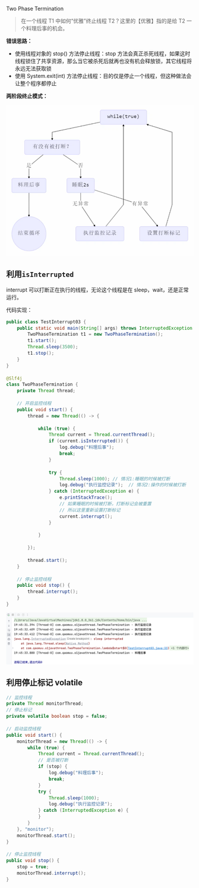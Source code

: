 Two Phase Termination

> 在一个线程 T1 中如何“优雅”终止线程 T2？这里的【优雅】指的是给 T2 一个料理后事的机会。

**错误思路：**
- 使用线程对象的 stop() 方法停止线程：stop 方法会真正杀死线程，如果这时线程锁住了共享资源，那么当它被杀死后就再也没有机会释放锁，其它线程将永远无法获取锁
- 使用 System.exit(int) 方法停止线程：目的仅是停止一个线程，但这种做法会让整个程序都停止

**两阶段终止模式：**

![](assets/终止模式：两阶段终止模式/file-20250501214328074.png)


## 利用`isInterrupted`

interrupt 可以打断正在执行的线程，无论这个线程是在 sleep，wait，还是正常运行。

代码实现：

```java
public class TestInterrupt03 {
    public static void main(String[] args) throws InterruptedException {
        TwoPhaseTermination t1 = new TwoPhaseTermination();
        t1.start();
        Thread.sleep(3500);
        t1.stop();
    }
}

@Slf4j
class TwoPhaseTermination {
    private Thread thread;

    // 开启监控线程
    public void start() {
        thread = new Thread(() -> {

            while (true) {
                Thread current = Thread.currentThread();
                if (current.isInterrupted()) {
                    log.debug("料理后事");
                    break;
                }
                
                try {
                    Thread.sleep(1000); // 情况1:睡眠的时候被打断
                    log.debug("执行监控记录");  // 情况2:操作的时候被打断
                } catch (InterruptedException e) {
                    e.printStackTrace();
                    // 如果睡眠的时候被打断，打断标记会被重置
                    // 所以这里重新设置打断标记
                    current.interrupt();
                }
                
            }
            
        });
        
        thread.start();
    }

    // 停止监控线程
    public void stop() {
        thread.interrupt();
    }
}
```

![](assets/终止模式：两阶段终止模式/file-20250501214459052.png)


## 利用停止标记 volatile

```java
// 监控线程  
private Thread monitorThread;  
// 停止标记  
private volatile boolean stop = false;  

// 启动监控线程  
public void start() {  
    monitorThread = new Thread(() -> {  
        while (true) {  
            Thread current = Thread.currentThread();  
            // 是否被打断  
            if (stop) {  
                log.debug("料理后事");  
                break;  
            }  
            try {  
                Thread.sleep(1000);  
                log.debug("执行监控记录");  
            } catch (InterruptedException e) {  
            }  
        }  
    }, "monitor");  
    monitorThread.start();  
}  

// 停止监控线程  
public void stop() {  
    stop = true;  
    monitorThread.interrupt();  
}
```


